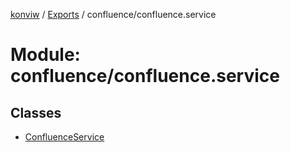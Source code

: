 [konviw]() / [Exports](../modules.md) / confluence/confluence.service

# Module: confluence/confluence.service

## Classes

- [ConfluenceService](../classes/confluence_confluence_service.confluenceservice.md)
